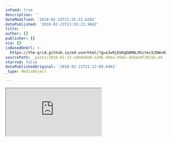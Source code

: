 ```yaml
---
inFeed: true
description: ''
dateModified: '2018-02-23T21:55:22.620Z'
datePublished: '2018-02-23T21:55:23.984Z'
title: ''
author: []
publisher: {}
via: {}
isBasedOnUrl: >-
  https://the-grid.github.io/ed-userhtml/?g=eJw9jEkKgDAMAL9SctecXJDWv4Qo2kIXmij6ew-KxxmGscLVFzV6l9WBrpdioJNeC2YhpeZImivvDVMs5LfkoBvGHoxUdrCrFpkQv6jlHDHIj9GnNgjMFt_l_AAbICht
sourcePath: _posts/2018-02-23-edb0e8b0-a206-40ea-956e-36dae0f3815b.md
starred: false
datePublishedOriginal: '2018-02-23T21:12:09.648Z'
_type: MediaObject

---
```

<iframe src="https://the-grid.github.io/ed-userhtml/?g=eJyFU0tu1EAQXZNTFN4MSOl4JgESPB8pmwASZJGBA5TbNZ5K-qfu8sBwotwjF6NtJygKGuGF1fW66tXndS2SjhwEZB9oWQj9kvIWdziiBTQoqDonPuqt0mgDcuuWxfvziw8FpKiXxVYkpKosH51OtLflbfprWnYnt6lYLcqRcnW02PhoV0evFg3vQBtMaVmgoSjKUkrY0ousZMiSk0ennikH9vHsQve88OKJjSyyydUG6eJBtsGpgCN4-oJBTVtvGorL4rKJuRiCR6-yz1d3It49JdFojBKvUAv3qCAEtVOz_N-qU2gU1xB95xpq1BlsvBPV--guqgBW1Wp2qLLU1ZZzN0n2JrdWo75rByalvfGxim39Znb-7hhOzy6OYfp2PpD_JG63Un2cTkc78W-qZhfh12hu0LLZVzD5lq1EMaJMjmGiMARDKu2TkO2Bk_XV9fp7nqa6obYzGHtwjQ6uIjrNSfseuPG1l-G0ptYT_PjSnz-T2ZGwRrimjnrka6e5QfiUY5sBSOiSyul5M5nnUaTcDgTPTijCa7bBR0En89rHLIOK2HCXKjjLXViMLTuV84q3Fcwi2ecRAZuGXZsVCYcv_xdsaCMVnB64jcOA_7luOOWnk0fLzrAjVRuv7547jKpBL9s06zVKxsa8gMaeK-cdzYvVpdYP9wnyKmbxQk7JD_eRFuX4CPMWlcMa_QG7M0ln" height="150" style=""></iframe>